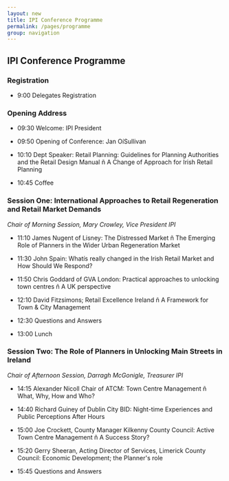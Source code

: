 ```yaml
---
layout: new
title: IPI Conference Programme
permalink: /pages/programme
group: navigation
---
```


## IPI Conference Programme

### Registration

* 9:00	Delegates Registration

### Opening Address

* 09:30	Welcome: IPI President

* 09:50	Opening of Conference: Jan OíSullivan 

* 10:10	Dept Speaker: Retail Planning: Guidelines for Planning Authorities and the Retail Design Manual ñ A Change of Approach for Irish Retail Planning 	

* 10:45	Coffee

### Session One:	International Approaches to Retail Regeneration and Retail Market Demands

*Chair of Morning Session, Mary Crowley, Vice President IPI*

* 11:10	James Nugent of Lisney: The Distressed Market ñ The Emerging Role of Planners in the Wider Urban Regeneration Market

* 11:30	John Spain: Whatís really changed in the Irish Retail Market and How Should We Respond?

* 11:50	Chris Goddard of GVA London: Practical approaches to unlocking town centres ñ A UK perspective

* 12:10	David Fitzsimons; Retail Excellence Ireland ñ A Framework for Town & City Management

* 12:30	Questions and Answers

* 13:00	Lunch 

### Session Two: The Role of Planners in Unlocking Main Streets in Ireland
 
*Chair of Afternoon Session, Darragh McGonigle, Treasurer IPI*

* 14:15	Alexander Nicoll Chair of ATCM:  Town Centre Management ñ What, Why, How and Who?

* 14:40		Richard Guiney of Dublin City BID: Night-time Experiences and Public Perceptions After Hours

* 15:00	Joe Crockett, County Manager Kilkenny County Council: Active Town Centre Management ñ A Success Story?

* 15:20	Gerry Sheeran, Acting Director of Services, Limerick County Council: Economic Development; the Planner's role

* 15:45		Questions and Answers